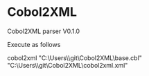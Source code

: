 # Cobol2XML
Cobol2XML parser V0.1.0

Execute as follows

cobol2xml "C:\\Users\\<your user name>\\git\\Cobol2XML\\base.cbl" "C:\\Users\\<your user name>\\git\\Cobol2XML\\cobol2xml.xml"